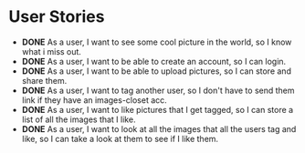 User Stories
============

- **DONE** As a user, I want to see some cool picture in the world, so I know what i miss out.
- **DONE** As a user, I want to be able to create an account, so I can login.
- **DONE** As a user, I want to be able to upload pictures, so I can store and share them.
- **DONE** As a user, I want to tag another user, so I don't have to send them link if they have an images-closet acc.
- **DONE** As a user, I want to like pictures that I get tagged, so I can store a list of all the images that I like.
- **DONE** As a user, I want to look at all the images that all the users tag and like, so I can take a look at them to see if I like them.
